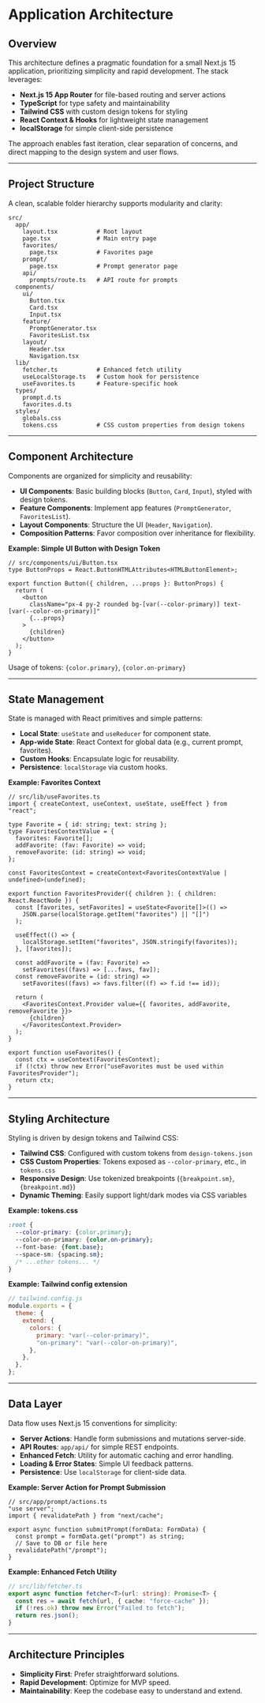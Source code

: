 # Application Architecture

## Overview

This architecture defines a pragmatic foundation for a small Next.js 15 application, prioritizing simplicity and rapid development. The stack leverages:

- **Next.js 15 App Router** for file-based routing and server actions
- **TypeScript** for type safety and maintainability
- **Tailwind CSS** with custom design tokens for styling
- **React Context & Hooks** for lightweight state management
- **localStorage** for simple client-side persistence

The approach enables fast iteration, clear separation of concerns, and direct mapping to the design system and user flows.

---

## Project Structure

A clean, scalable folder hierarchy supports modularity and clarity:

```
src/
  app/
    layout.tsx           # Root layout
    page.tsx             # Main entry page
    favorites/
      page.tsx           # Favorites page
    prompt/
      page.tsx           # Prompt generator page
    api/
      prompts/route.ts   # API route for prompts
  components/
    ui/
      Button.tsx
      Card.tsx
      Input.tsx
    feature/
      PromptGenerator.tsx
      FavoritesList.tsx
    layout/
      Header.tsx
      Navigation.tsx
  lib/
    fetcher.ts           # Enhanced fetch utility
    useLocalStorage.ts   # Custom hook for persistence
    useFavorites.ts      # Feature-specific hook
  types/
    prompt.d.ts
    favorites.d.ts
  styles/
    globals.css
    tokens.css           # CSS custom properties from design tokens
```

---

## Component Architecture

Components are organized for simplicity and reusability:

- **UI Components**: Basic building blocks (`Button`, `Card`, `Input`), styled with design tokens.
- **Feature Components**: Implement app features (`PromptGenerator`, `FavoritesList`).
- **Layout Components**: Structure the UI (`Header`, `Navigation`).
- **Composition Patterns**: Favor composition over inheritance for flexibility.

**Example: Simple UI Button with Design Token**

```tsx
// src/components/ui/Button.tsx
type ButtonProps = React.ButtonHTMLAttributes<HTMLButtonElement>;

export function Button({ children, ...props }: ButtonProps) {
  return (
    <button
      className="px-4 py-2 rounded bg-[var(--color-primary)] text-[var(--color-on-primary)]"
      {...props}
    >
      {children}
    </button>
  );
}
```
Usage of tokens: `{color.primary}`, `{color.on-primary}`

---

## State Management

State is managed with React primitives and simple patterns:

- **Local State**: `useState` and `useReducer` for component state.
- **App-wide State**: React Context for global data (e.g., current prompt, favorites).
- **Custom Hooks**: Encapsulate logic for reusability.
- **Persistence**: `localStorage` via custom hooks.

**Example: Favorites Context**

```tsx
// src/lib/useFavorites.ts
import { createContext, useContext, useState, useEffect } from "react";

type Favorite = { id: string; text: string };
type FavoritesContextValue = {
  favorites: Favorite[];
  addFavorite: (fav: Favorite) => void;
  removeFavorite: (id: string) => void;
};

const FavoritesContext = createContext<FavoritesContextValue | undefined>(undefined);

export function FavoritesProvider({ children }: { children: React.ReactNode }) {
  const [favorites, setFavorites] = useState<Favorite[]>(() =>
    JSON.parse(localStorage.getItem("favorites") || "[]")
  );

  useEffect(() => {
    localStorage.setItem("favorites", JSON.stringify(favorites));
  }, [favorites]);

  const addFavorite = (fav: Favorite) =>
    setFavorites((favs) => [...favs, fav]);
  const removeFavorite = (id: string) =>
    setFavorites((favs) => favs.filter((f) => f.id !== id));

  return (
    <FavoritesContext.Provider value={{ favorites, addFavorite, removeFavorite }}>
      {children}
    </FavoritesContext.Provider>
  );
}

export function useFavorites() {
  const ctx = useContext(FavoritesContext);
  if (!ctx) throw new Error("useFavorites must be used within FavoritesProvider");
  return ctx;
}
```

---

## Styling Architecture

Styling is driven by design tokens and Tailwind CSS:

- **Tailwind CSS**: Configured with custom tokens from `design-tokens.json`
- **CSS Custom Properties**: Tokens exposed as `--color-primary`, etc., in `tokens.css`
- **Responsive Design**: Use tokenized breakpoints (`{breakpoint.sm}`, `{breakpoint.md}`)
- **Dynamic Theming**: Easily support light/dark modes via CSS variables

**Example: tokens.css**

```css
:root {
  --color-primary: {color.primary};
  --color-on-primary: {color.on-primary};
  --font-base: {font.base};
  --space-sm: {spacing.sm};
  /* ...other tokens... */
}
```

**Example: Tailwind config extension**

```js
// tailwind.config.js
module.exports = {
  theme: {
    extend: {
      colors: {
        primary: "var(--color-primary)",
        "on-primary": "var(--color-on-primary)",
      },
    },
  },
};
```

---

## Data Layer

Data flow uses Next.js 15 conventions for simplicity:

- **Server Actions**: Handle form submissions and mutations server-side.
- **API Routes**: `app/api/` for simple REST endpoints.
- **Enhanced Fetch**: Utility for automatic caching and error handling.
- **Loading & Error States**: Simple UI feedback patterns.
- **Persistence**: Use `localStorage` for client-side data.

**Example: Server Action for Prompt Submission**

```tsx
// src/app/prompt/actions.ts
"use server";
import { revalidatePath } from "next/cache";

export async function submitPrompt(formData: FormData) {
  const prompt = formData.get("prompt") as string;
  // Save to DB or file here
  revalidatePath("/prompt");
}
```

**Example: Enhanced Fetch Utility**

```ts
// src/lib/fetcher.ts
export async function fetcher<T>(url: string): Promise<T> {
  const res = await fetch(url, { cache: "force-cache" });
  if (!res.ok) throw new Error("Failed to fetch");
  return res.json();
}
```

---

## Architecture Principles

- **Simplicity First**: Prefer straightforward solutions.
- **Rapid Development**: Optimize for MVP speed.
- **Maintainability**: Keep the codebase easy to understand and extend.
